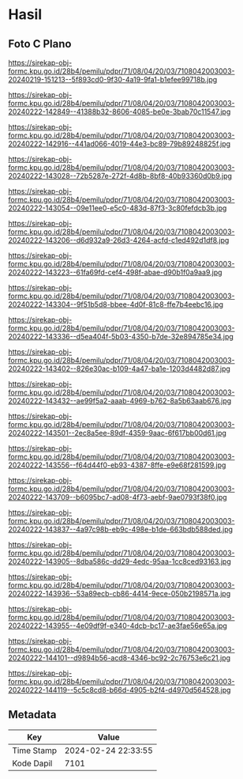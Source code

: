 # Hasil

## Foto C Plano

https://sirekap-obj-formc.kpu.go.id/28b4/pemilu/pdpr/71/08/04/20/03/7108042003003-20240219-151213--5f893cd0-9f30-4a19-9fa1-b1efee99718b.jpg

https://sirekap-obj-formc.kpu.go.id/28b4/pemilu/pdpr/71/08/04/20/03/7108042003003-20240222-142849--41388b32-8606-4085-be0e-3bab70c11547.jpg

https://sirekap-obj-formc.kpu.go.id/28b4/pemilu/pdpr/71/08/04/20/03/7108042003003-20240222-142916--441ad066-4019-44e3-bc89-79b89248825f.jpg

https://sirekap-obj-formc.kpu.go.id/28b4/pemilu/pdpr/71/08/04/20/03/7108042003003-20240222-143028--72b5287e-272f-4d8b-8bf8-40b93360d0b9.jpg

https://sirekap-obj-formc.kpu.go.id/28b4/pemilu/pdpr/71/08/04/20/03/7108042003003-20240222-143054--09e11ee0-e5c0-483d-87f3-3c80fefdcb3b.jpg

https://sirekap-obj-formc.kpu.go.id/28b4/pemilu/pdpr/71/08/04/20/03/7108042003003-20240222-143206--d6d932a9-26d3-4264-acfd-c1ed492d1df8.jpg

https://sirekap-obj-formc.kpu.go.id/28b4/pemilu/pdpr/71/08/04/20/03/7108042003003-20240222-143223--61fa69fd-cef4-498f-abae-d90b1f0a9aa9.jpg

https://sirekap-obj-formc.kpu.go.id/28b4/pemilu/pdpr/71/08/04/20/03/7108042003003-20240222-143304--9f51b5d8-bbee-4d0f-81c8-ffe7b4eebc16.jpg

https://sirekap-obj-formc.kpu.go.id/28b4/pemilu/pdpr/71/08/04/20/03/7108042003003-20240222-143336--d5ea404f-5b03-4350-b7de-32e894785e34.jpg

https://sirekap-obj-formc.kpu.go.id/28b4/pemilu/pdpr/71/08/04/20/03/7108042003003-20240222-143402--826e30ac-b109-4a47-ba1e-1203d4482d87.jpg

https://sirekap-obj-formc.kpu.go.id/28b4/pemilu/pdpr/71/08/04/20/03/7108042003003-20240222-143432--ae99f5a2-aaab-4969-b762-8a5b63aab676.jpg

https://sirekap-obj-formc.kpu.go.id/28b4/pemilu/pdpr/71/08/04/20/03/7108042003003-20240222-143501--2ec8a5ee-89df-4359-9aac-6f617bb00d61.jpg

https://sirekap-obj-formc.kpu.go.id/28b4/pemilu/pdpr/71/08/04/20/03/7108042003003-20240222-143556--f64d44f0-eb93-4387-8ffe-e9e68f281599.jpg

https://sirekap-obj-formc.kpu.go.id/28b4/pemilu/pdpr/71/08/04/20/03/7108042003003-20240222-143709--b6095bc7-ad08-4f73-aebf-9ae0793f38f0.jpg

https://sirekap-obj-formc.kpu.go.id/28b4/pemilu/pdpr/71/08/04/20/03/7108042003003-20240222-143837--4a97c98b-eb9c-498e-b1de-663bdb588ded.jpg

https://sirekap-obj-formc.kpu.go.id/28b4/pemilu/pdpr/71/08/04/20/03/7108042003003-20240222-143905--8dba586c-dd29-4edc-95aa-1cc8ced93163.jpg

https://sirekap-obj-formc.kpu.go.id/28b4/pemilu/pdpr/71/08/04/20/03/7108042003003-20240222-143936--53a89ecb-cb86-4414-9ece-050b2198571a.jpg

https://sirekap-obj-formc.kpu.go.id/28b4/pemilu/pdpr/71/08/04/20/03/7108042003003-20240222-143955--4e09df9f-e340-4dcb-bc17-ae3fae56e65a.jpg

https://sirekap-obj-formc.kpu.go.id/28b4/pemilu/pdpr/71/08/04/20/03/7108042003003-20240222-144101--d9894b56-acd8-4346-bc92-2c76753e6c21.jpg

https://sirekap-obj-formc.kpu.go.id/28b4/pemilu/pdpr/71/08/04/20/03/7108042003003-20240222-144119--5c5c8cd8-b66d-4905-b2f4-d4970d564528.jpg


## Metadata

| Key        | Value               |
| ---------- | ------------------- |
| Time Stamp | 2024-02-24 22:33:55 |
| Kode Dapil | 7101                |



